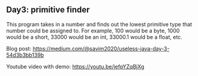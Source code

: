 ## Day3: primitive finder
This program takes in a number and finds out the lowest primitive type that number could be assigned to. 
For example, 100 would be a byte, 1000 would be a short, 33000 would be an int, 33000.1 would be a float, etc. 


Blog post: https://medium.com/@savim2020/useless-java-day-3-54d3b3bb139b


Youtube video with demo: https://youtu.be/jefpYZqBjXg
